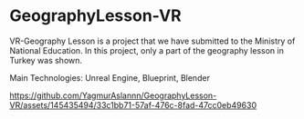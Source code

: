 # GeographyLesson-VR
VR-Geography Lesson is a project that we have submitted to the Ministry of National Education. In this project, only a part of the geography lesson in Turkey was shown.

Main Technologies: Unreal Engine, Blueprint, Blender

https://github.com/YagmurAslannn/GeographyLesson-VR/assets/145435494/33c1bb71-57af-476c-8fad-47cc0eb49630
